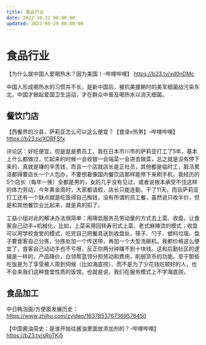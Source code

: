 ```yaml
---
title: 食品行业
date: 2022-10-31 00:00:00
updated: 2023-09-29 00:00:00
---
```


# 食品行业

【为什么就中国人爱喝热水？因为美国！-哔哩哔哩】 https://b23.tv/xd0nDMc

中国人形成喝热水的习惯并不长，是新中国后，被抗美援朝时的美军细菌战污染东北，中国才掀起爱国卫生运动，才在群众中普及喝热水以消灭细菌。

## 餐饮门店

【西餐界的沙县，萨莉亚怎么可以这么便宜？【食录x热男】-哔哩哔哩】 https://b23.tv/XORFSfx

评论区：好吃便宜，但是就是费员工，我在日本市川市的萨莉亚打工了5年，基本上什么都做过，忙起来的时候一会收银一会端菜一会进去做菜，总之就是没有停下来的，真就是赚的辛苦钱，而且一个店就店长是正社员，其他都是临时工，脏活累活都得要店长一个人包办，不要想着像国内餐饮店那样能停下来刷手机，我经历的5个店长（每年一换）全都是男的，女的几乎没有见过，或者说根本承受不住这样的体力劳动，今年黄金周时，大家都请假，店长只能连勤，干了11天。而且萨莉亚打工还有一个缺点就是吃饭得自己掏钱，没有所谓的员工餐，虽然说只收半价，但是和其他餐饮业比起来，就是真的扣了。

工益小组对此的解决办法很简单：用降低服务员劳动量的方式去上菜、收盘，让食客自己动手+机械化，比如，上菜采用回转寿司式上菜、老式麻辣烫的模式；收盘可以用学校食堂的模式，吃完自己把餐具送到收盘处，筷子、勺子、塑料垃圾、盘子要食客自己分拣，分拣处加一个传送带，再加一个大型洗碗机。我都价格这么便宜了，食客自己动动手也不亏呀，反正你两分钟赚不到十块钱。这和后勤社区的逻辑是一样的，产品降价，白领帮蓝领分担劳动和费用，削弱货币的功能。至于那些吃饭是为了享受被人周到伺候（比如海底捞）、而不是为了少花钱吃顿好的人，也不会来我们这种食堂性质的饭馆。也就是说，我们在服务模式上不学海底捞。

## 食品加工

中日韩泡面/方便面发展历史：https://www.zhihu.com/zvideo/1637853767369576450

【中国酱油简史：是谁开始往酱油里面放添加剂的？-哔哩哔哩】 https://b23.tv/sRoTKj5
